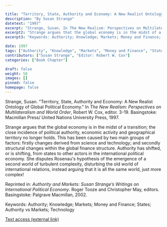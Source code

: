 ```yaml
---

title: "Territory, State, Authority and Economy: A New Realist Ontology of Global Political Economy"
description: "By Susan Strange"
datetext: "1997"
excerpt: "Strange, Susan. In The New Realism: Perspectives on Multilateralism and World Order. Robert W. Cox, editor. 3-19. Basingstoke: Macmillan Press/ United Nations University Press, 1997."
excerpt2: "Strange argues that the global economy is in the midst of a transition; the close incidence of political authority, economic activity and geographical territory no longer holds. This has been caused by two main groups of factors: firstly changes derived from science and technology; and secondly structural changes within the global finance structure. Authority has shifted, or is shifting, from states to other actors in the international political economy. She disputes Rosenau's hypothesis of the emergence of a second world of turbulent complexity, disturbing the old world of international relations, instead arguing that it is all the same world, just more complex! Reprinted in: Authority and Markets: Susan Strange’s Writings on International Political Economy. Roger Tooze and Christopher May, editors. Basingstoke: Palgrave Macmillan, 2002."
excerpt3: "Keywords: Authority; Knowledge; Markets; Money and Finance; States; Authority vs Markets; Technology"

date: 1997	
tags: ["Authority", "Knowledge", "Markets", "Money and Finance", "States", "1990's"]
contributors: ["Susan Strange", "Editor: Robert W. Cox"]
categories: ["Book Chapter"]

draft: false
weight: 50
images: []
pinned: false
homepage: false
---
```


Strange, Susan. "Territory, State, Authority and Economy: A New Realist Ontology of Global Political Economy." In *The New Realism: Perspectives on Multilateralism and World Order*, Robert W. Cox, editor. 3-19. Basingstoke: Macmillan Press/ United Nations University Press, 1997.

Strange argues that the global economy is in the midst of a transition; the close incidence of political authority, economic activity and geographical territory no longer holds. This has been caused by two main groups of factors: firstly changes derived from science and technology; and secondly structural changes within the global finance structure. Authority has shifted, or is shifting, from states to other actors in the international political economy. She disputes Rosenau's hypothesis of the emergence of a second world of turbulent complexity, disturbing the old world of international relations, instead arguing that it is all the same world, just more complex!

Reprinted in: *Authority and Markets: Susan Strange’s Writings on International Political Economy*. Roger Tooze and Christopher May, editors. Basingstoke: Palgrave Macmillan, 2002.

Keywords: Authority; Knowledge; Markets; Money and Finance; States; Authority vs Markets; Technology

[Text access (external link)](https://www.worldcat.org/title/35758047)
